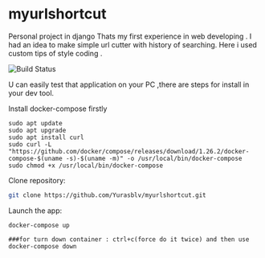 # myurlshortcut
Personal project in django
Thats my first experience in web developing . I had an idea to make simple url cutter with history of searching.
Here i used custom tips of style coding .

![Build Status ](https://github.com/Yurasblv/myurlshortcut/actions/workflows/main.yml/badge.svg?branch=master)

U can easily test that application on your PC ,there are steps for install in your dev tool.

Install docker-compose firstly
```
sudo apt update
sudo apt upgrade
sudo apt install curl
sudo curl -L "https://github.com/docker/compose/releases/download/1.26.2/docker-compose-$(uname -s)-$(uname -m)" -o /usr/local/bin/docker-compose
sudo chmod +x /usr/local/bin/docker-compose
```

Clone repository:
``` bash
git clone https://github.com/Yurasblv/myurlshortcut.git
   ```

Launch the app:
```
docker-compose up

###for turn down container : ctrl+c(force do it twice) and then use docker-compose down
```



